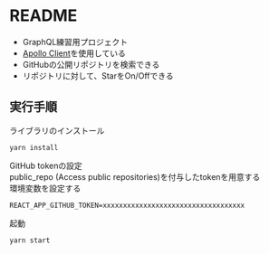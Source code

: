 # README
- GraphQL練習用プロジェクト
- [Apollo Client](https://www.apollographql.com/docs/react/)を使用している
- GitHubの公開リポジトリを検索できる
- リポジトリに対して、StarをOn/Offできる

## 実行手順
ライブラリのインストール
```
yarn install
```

GitHub tokenの設定  
public_repo (Access public repositories)を付与したtokenを用意する  
環境変数を設定する
```
REACT_APP_GITHUB_TOKEN=xxxxxxxxxxxxxxxxxxxxxxxxxxxxxxxxxxx
```

起動
```
yarn start
```